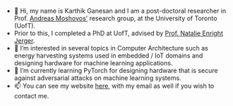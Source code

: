 - 👋 Hi, my name is Karthik Ganesan and I am a post-doctoral researcher in Prof. [Andreas Moshovos'](https://www.eecg.utoronto.ca/~moshovos/000/doku.php?id=start) research group, at the University of Toronto (UofT).  
- Prior to this, I completed a PhD at UofT, advised by [Prof. Natalie Enright Jerger](https://www.eecg.utoronto.ca/~enright/). 
- 👀 I’m interested in several topics in Computer Architecture such as energy harvesting systems used in embedded / IoT domains and designing hardware for machine learning applications. 
- 🌱 I’m currently learning PyTorch for designing hardware that is secure against adversarial attacks on machine learning systems. 
- 📫 You can see my website [here](https://www.eecg.utoronto.ca/~ganesa10/), with my email as well if you wish to contact me. 

<!---
KarthikGanesan88/KarthikGanesan88 is a ✨ special ✨ repository because its `README.md` (this file) appears on your GitHub profile.
You can click the Preview link to take a look at your changes.
--->
